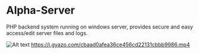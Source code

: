 # Alpha-Server
PHP backend system running on windows server, provides secure and easy access/edit server files and logs.

![Alt text](https://cdn.discordapp.com/attachments/644322866187206686/718307897645334618/unknown.png?raw=true "Title")
https://i.gyazo.com/cbaad0afea36ce456cd22131cbbb9986.mp4
